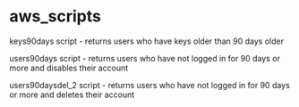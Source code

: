 # aws_scripts


keys90days script - returns users who have keys older than 90 days older

users90days script - returns users who have not logged in for 90 days or more and disables their account

users90daysdel_2 script - returns users who have not logged in for 90 days or more and deletes their account
